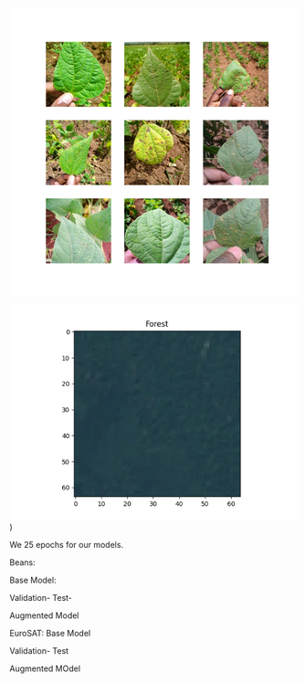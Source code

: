 ![img_6.png](img_6.png)


![img_7.png](img_7.png))



We 25 epochs for our models.

Beans:

Base Model:


Validation- 
Test- 

Augmented Model




EuroSAT: Base Model


Validation- 
Test

Augmented MOdel